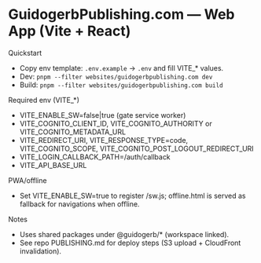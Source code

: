 # GuidogerbPublishing.com — Web App (Vite + React)

Quickstart
- Copy env template: `.env.example` → `.env` and fill VITE_* values.
- Dev: `pnpm --filter websites/guidogerbpublishing.com dev`
- Build: `pnpm --filter websites/guidogerbpublishing.com build`

Required env (VITE_*)
- VITE_ENABLE_SW=false|true (gate service worker)
- VITE_COGNITO_CLIENT_ID, VITE_COGNITO_AUTHORITY or VITE_COGNITO_METADATA_URL
- VITE_REDIRECT_URI, VITE_RESPONSE_TYPE=code, VITE_COGNITO_SCOPE, VITE_COGNITO_POST_LOGOUT_REDIRECT_URI
- VITE_LOGIN_CALLBACK_PATH=/auth/callback
- VITE_API_BASE_URL

PWA/offline
- Set VITE_ENABLE_SW=true to register /sw.js; offline.html is served as fallback for navigations when offline.

Notes
- Uses shared packages under @guidogerb/* (workspace linked).
- See repo PUBLISHING.md for deploy steps (S3 upload + CloudFront invalidation).
